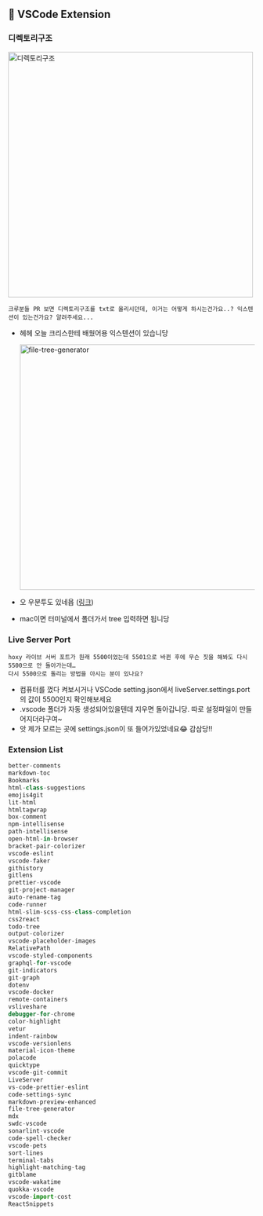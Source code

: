 ## 📝 VSCode Extension

### 디렉토리구조

<img src="https://user-images.githubusercontent.com/64782636/111110347-b8b38880-859f-11eb-838d-5a609295e9c9.png" alt="디렉토리구조" width="500">

```
크루분들 PR 보면 디렉토리구조를 txt로 올리시던데, 이거는 어떻게 하시는건가요..? 익스텐션이 있는건가요? 알려주세요...
```

- 헤헤 오늘 크리스한테 배웠어용 익스텐션이 있습니당

  <img src="https://user-images.githubusercontent.com/64782636/111110684-53ac6280-85a0-11eb-8d22-c6015cfa7da1.png" alt="file-tree-generator" width="500">

- 오 우분투도 있네욥 ([링크](https://askubuntu.com/questions/431251/how-to-print-the-directory-tree-in-terminal))
- mac이면 터미널에서 폴더가서 tree 입력하면 됩니당

### Live Server Port

```
hoxy 라이브 서버 포트가 원래 5500이었는데 5501으로 바뀐 후에 무슨 짓을 해봐도 다시 5500으로 안 돌아가는데…
다시 5500으로 돌리는 방법을 아시는 분이 있나요?
```

- 컴퓨터를 껐다 켜보시거나 VSCode setting.json에서 liveServer.settings.port의 값이 5500인지 확인해보세요
- .vscode 폴더가 자동 생성되어있을텐데 지우면 돌아갑니당. 따로 설정파일이 만들어지더라구여~
- 앗 제가 모르는 곳에 settings.json이 또 들어가있었네요😂 감삼당!!

### Extension List

```js
better-comments
markdown-toc
Bookmarks
html-class-suggestions
emojis4git
lit-html
htmltagwrap
box-comment
npm-intellisense
path-intellisense
open-html-in-browser
bracket-pair-colorizer
vscode-eslint
vscode-faker
githistory
gitlens
prettier-vscode
git-project-manager
auto-rename-tag
code-runner
html-slim-scss-css-class-completion
css2react
todo-tree
output-colorizer
vscode-placeholder-images
RelativePath
vscode-styled-components
graphql-for-vscode
git-indicators
git-graph
dotenv
vscode-docker
remote-containers
vsliveshare
debugger-for-chrome
color-highlight
vetur
indent-rainbow
vscode-versionlens
material-icon-theme
polacode
quicktype
vscode-git-commit
LiveServer
vs-code-prettier-eslint
code-settings-sync
markdown-preview-enhanced
file-tree-generator
mdx
swdc-vscode
sonarlint-vscode
code-spell-checker
vscode-pets
sort-lines
terminal-tabs
highlight-matching-tag
gitblame
vscode-wakatime
quokka-vscode
vscode-import-cost
ReactSnippets
```
